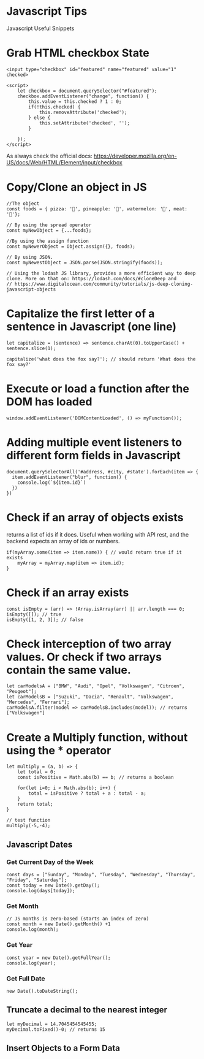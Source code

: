# Javascript Tips 
Javascript Useful Snippets

# Grab HTML checkbox State
`<input type="checkbox" id="featured" name="featured" value="1" checked>`
```
<script>
    let checkbox = document.querySelector("#featured");
    checkbox.addEventListener("change", function() {
        this.value = this.checked ? 1 : 0;
        if(!this.checked) {
            this.removeAttribute('checked');
        } else {
            this.setAttribute('checked', '');
        }

    });
</script>
```
As always check the official docs: https://developer.mozilla.org/en-US/docs/Web/HTML/Element/input/checkbox

# Copy/Clone an object in JS
```
//The object
const foods = { pizza: '🍕', pineapple: '🍍', watermelon: '🍉', meat: '🍖'};

// By using the spread operator
const myNewObject = {...foods};

//By using the assign function
const myNewerObject = Object.assign({}, foods);

// By using JSON.
const myNewestObject = JSON.parse(JSON.stringify(foods));

// Using the lodash JS library, provides a more efficient way to deep clone. More on that on: https://lodash.com/docs/#cloneDeep and
// https://www.digitalocean.com/community/tutorials/js-deep-cloning-javascript-objects
```
# Capitalize the first letter of a sentence in Javascript (one line)
```
let capitalize = (sentence) => sentence.charAt(0).toUpperCase() + sentence.slice(1);

capitalize('what does the fox say?'); // should return 'What does the fox say?'

```
# Execute or load a function after the DOM has loaded
```
window.addEventListener('DOMContentLoaded', () => myFunction());
```

# Adding multiple event listeners to different form fields in Javascript
```
document.querySelectorAll('#address, #city, #state').forEach(item => {
  item.addEventListener("blur", function() {
    console.log(`${item.id}`)
  })
})
```
# Check if an array of objects exists
returns a list of ids if it does.
Useful when working with API rest, and the backend expects an array of ids or numbers.
```
if(myArray.some(item => item.name)) { // would return true if it exists
    myArray = myArray.map(item => item.id);
}
```
# Check if an array exists
```
const isEmpty = (arr) => !Array.isArray(arr) || arr.length === 0;
isEmpty([]); // true
isEmpty([1, 2, 3]); // false
```
# Check interception of two array values. Or check if two arrays contain the same value.
```
let carModelsA = ["BMW", "Audi", "Opel", "Volkswagen", "Citroen", "Peugeot"];
let carModelsB = ["Suzuki", "Dacia", "Renault", "Volkswagen", "Mercedes", "Ferrari"];
carModelsA.filter(model => carModelsB.includes(model)); // returns ["Volkswagen"]
```
# Create a Multiply function, without using the * operator
```
let multiply = (a, b) => {
    let total = 0;
    const isPositive = Math.abs(b) == b; // returns a boolean
    
    for(let i=0; i < Math.abs(b); i++) {
        total = isPositive ? total + a : total - a;
    }
    return total;
}

// test function
multiply(-5,-4);

```
## Javascript Dates
### Get Current Day of the Week
```
const days = ["Sunday", "Monday", "Tuesday", "Wednesday", "Thursday", "Friday", "Saturday"];
const today = new Date().getDay();
console.log(days[today]);
```
### Get Month
```
// JS months is zero-based (starts an index of zero)
const month = new Date().getMonth() +1
console.log(month);
```
### Get Year
```
const year = new Date().getFullYear();
console.log(year);
```
### Get Full Date
```
new Date().toDateString();
```
## Truncate a decimal to the nearest integer
```
let myDecimal = 14.7045454545455;
myDecimal.toFixed()-0; // returns 15
```
## Insert Objects to a Form Data
```

````
